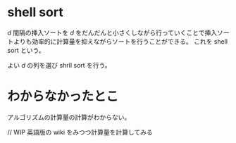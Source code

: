 # shell sort

$d$ 間隔の挿入ソートを $d$ をだんだんと小さくしながら行っていくことで挿入ソートよりも効率的に計算量を抑えながらソートを行うことができる。
これを shell sort という。

よい $d$ の列を選び shrll sort を行う。

# わからなかったとこ
アルゴリズムの計算量の計算がわからない。

// WIP
英語版の wiki をみつつ計算量を計算してみる
